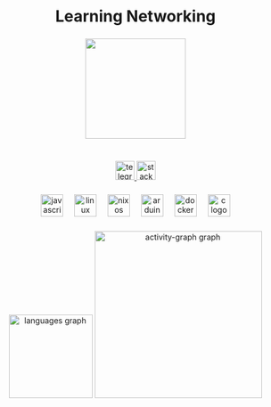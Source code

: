 <h1 align="center">Learning Networking</h1>

###

<div align="center">
  <img height="180" src="https://external-content.duckduckgo.com/iu/?u=https%3A%2F%2Fsteamuserimages-a.akamaihd.net%2Fugc%2F261587711495132850%2FEDF4D593A6B628FAB30B5A86BEC0DDB6D78148B9%2F%3Fimw%3D5000%26imh%3D5000%26ima%3Dfit%26impolicy%3DLetterbox%26imcolor%3D%2523000000%26letterbox%3Dfalse&f=1&nofb=1&ipt=4e66074ba74eec3f818c7350c04c585d45b951b657e26d72f2ba2ad16e5bc5cb&ipo=images"  />
</div>

###

<div align="center">
</div>

###

<br clear="both">

<div align="center">
  <a href="https://t.me/lourenco_fvt" target="_blank">
    <img src="https://img.shields.io/static/v1?message=Telegram&logo=telegram&label=&color=2CA5E0&logoColor=white&labelColor=&style=for-the-badge" height="34" alt="telegram logo"  />
  </a>
  <a href="https://stackoverflow.com/users/29815039/xzycc" target="_blank">
    <img src="https://img.shields.io/static/v1?message=Stackoverflow&logo=stackoverflow&label=&color=FE7A16&logoColor=white&labelColor=&style=for-the-badge" height="34" alt="stackoverflow logo"  />
  </a>
</div>

###

<div align="center">
  <img src="https://cdn.jsdelivr.net/gh/devicons/devicon/icons/javascript/javascript-original.svg" height="40" alt="javascript logo"  />
  <img width="12" />
  <img src="https://cdn.jsdelivr.net/gh/devicons/devicon/icons/linux/linux-original.svg" height="40" alt="linux logo"  />
  <img width="12" />
  <img src="https://cdn.jsdelivr.net/gh/devicons/devicon/icons/nixos/nixos-original.svg" height="40" alt="nixos logo"  />
  <img width="12" />
  <img src="https://cdn.simpleicons.org/arduino/00979D" height="40" alt="arduino logo"  />
  <img width="12" />
  <img src="https://cdn.jsdelivr.net/gh/devicons/devicon/icons/docker/docker-original.svg" height="40" alt="docker logo"  />
  <img width="12" />
  <img src="https://cdn.jsdelivr.net/gh/devicons/devicon/icons/c/c-original.svg" height="40" alt="c logo"  />
</div>

###

<div align="center">
  <img src="https://github-readme-stats.vercel.app/api/top-langs?username=Nxghta&locale=en&hide_title=false&layout=compact&card_width=320&langs_count=5&theme=dracula&hide_border=false&order=2" height="150" alt="languages graph"  />
  <img src="https://github-readme-activity-graph.vercel.app/graph?username=Nxghta&radius=16&theme=react&area=true&order=5" height="300" alt="activity-graph graph"  />
</div>

###

<div align="left">
</div>

###

<p align="center"></p>

###
